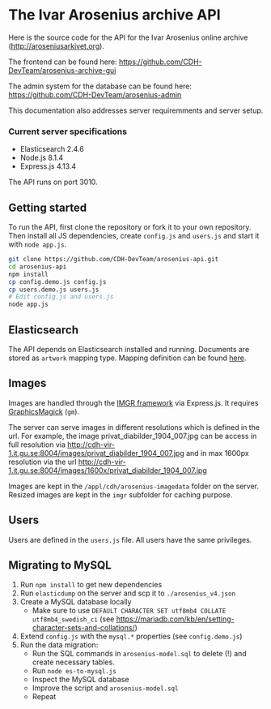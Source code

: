 # The Ivar Arosenius archive API

Here is the source code for the API for the Ivar Arosenius online archive (http://aroseniusarkivet.org).

The frontend can be found here: https://github.com/CDH-DevTeam/arosenius-archive-gui

The admin system for the database can be found here: https://github.com/CDH-DevTeam/arosenius-admin

This documentation also addresses server requiremments and server setup.

### Current server specifications

- Elasticsearch 2.4.6
- Node.js 8.1.4
- Express.js 4.13.4

The API runs on port 3010.

## Getting started

To run the API, first clone the repository or fork it to your own repository. Then install all JS dependencies, create `config.js` and `users.js` and start it with `node app.js`.

```sh
git clone https://github.com/CDH-DevTeam/arosenius-api.git
cd arosenius-api
npm install
cp config.demo.js config.js
cp users.demo.js users.js
# Edit config.js and users.js
node app.js
```

## Elasticsearch

The API depends on Elasticsearch installed and running. Documents are stored as `artwork` mapping type. Mapping definition can be found [here](https://github.com/CDH-DevTeam/arosenius-api/blob/master/es-artwork-mapping.json).

## Images

Images are handled through the [IMGR framework](https://github.com/sydneystockholm/imgr) via Express.js.
It requires [GraphicsMagick](http://www.graphicsmagick.org/README.html) (`gm`).

The server can serve images in different resolutions which is defined in the url. For example, the image privat_diabilder_1904_007.jpg can be access in full resolution via http://cdh-vir-1.it.gu.se:8004/images/privat_diabilder_1904_007.jpg and in max 1600px resolution via the url http://cdh-vir-1.it.gu.se:8004/images/1600x/privat_diabilder_1904_007.jpg

Images are kept in the `/appl/cdh/arosenius-imagedata` folder on the server. Resized images are kept in the `imgr` subfolder for caching purpose.

## Users

Users are defined in the `users.js` file. All users have the same privileges.

## Migrating to MySQL

1. Run `npm install` to get new dependencies
2. Run `elasticdump` on the server and scp it to `./arosenius_v4.json`
3. Create a MySQL database locally
   - Make sure to use `DEFAULT CHARACTER SET utf8mb4 COLLATE utf8mb4_swedish_ci` (see https://mariadb.com/kb/en/setting-character-sets-and-collations/)
4. Extend `config.js` with the `mysql.*` properties (see `config.demo.js`)
5. Run the data migration:
   - Run the SQL commands in `arosenius-model.sql` to delete (!) and create necessary tables.
   - Run `node es-to-mysql.js`
   - Inspect the MySQL database
   - Improve the script and `arosenius-model.sql`
   - Repeat
